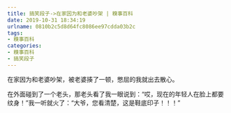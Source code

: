 ```yaml
---
title: 搞笑段子->在家因为和老婆吵架 | 糗事百科
date: 2019-10-31 18:34:19
urlname: 0810b2c5d8d64fc8086ee97cdda03b2c
tags: 
- 糗事百科
categories:
- 糗事百科
- 搞笑段子
---
```

在家因为和老婆吵架，被老婆揍了一顿，憋屈的我就出去散心。

在外面碰到了一个老头，那老头看了我一眼说到：“哎，现在的年轻人在脸上都要纹身！”我一听就火了：“大爷，您看清楚，这是鞋底印子！！！”


